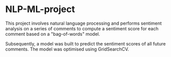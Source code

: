 # NLP-ML-project
This project involves natural language processing and performs sentiment analysis on a series of comments to compute a sentiment score for each comment based on a "bag-of-words" model.

Subsequently, a model was built to predict the sentiment scores of all future comments. The model was optimised using GridSearchCV.

